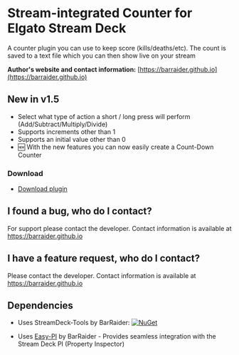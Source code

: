 # Stream-integrated Counter for Elgato Stream Deck

A counter plugin you can use to keep score (kills/deaths/etc). The count is saved to a text file which you can then show live on your stream

**Author's website and contact information:** [https://barraider.github.io](https://barraider.github.io)

## New in v1.5
- Select what type of action a short / long press will perform (Add/Subtract/Multiply/Divide)
- Supports increments other than 1
- Supports an initial value other than 0
- :new: With the new features you can now easily create a Count-Down Counter

### Download

* [Download plugin](https://github.com/BarRaider/streamdeck-streamcounter/releases)

## I found a bug, who do I contact?
For support please contact the developer. Contact information is available at https://barraider.github.io

## I have a feature request, who do I contact?
Please contact the developer. Contact information is available at https://barraider.github.io

## Dependencies
* Uses StreamDeck-Tools by BarRaider: [![NuGet](https://img.shields.io/nuget/v/streamdeck-tools.svg?style=flat)](https://www.nuget.org/packages/streamdeck-tools)

* Uses [Easy-PI](https://github.com/BarRaider/streamdeck-easypi) by BarRaider - Provides seamless integration with the Stream Deck PI (Property Inspector) 

